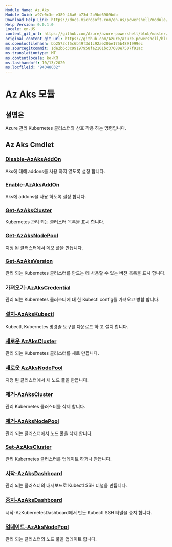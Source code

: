 ```yaml
---
Module Name: Az.Aks
Module Guid: a97e0c3e-e389-46a6-b73d-2b9bd6909bdb
Download Help Link: https://docs.microsoft.com/en-us/powershell/module/az.aks
Help Version: 0.0.1.0
Locale: en-US
content_git_url: https://github.com/Azure/azure-powershell/blob/master/src/Aks/Aks/help/Az.Aks.md
original_content_git_url: https://github.com/Azure/azure-powershell/blob/master/src/Aks/Aks/help/Az.Aks.md
ms.openlocfilehash: bb2573cf5c6b49f3d1c92ae20be175b4891999ec
ms.sourcegitcommit: 1de2b6c3c99197958fa2101bc37680e7507f91ac
ms.translationtype: MT
ms.contentlocale: ko-KR
ms.lasthandoff: 10/13/2020
ms.locfileid: "94048032"
---
```

# Az Aks 모듈
## 설명은
Azure 관리 Kubernetes 클러스터와 상호 작용 하는 명령입니다.

## Az Aks Cmdlet
### [Disable-AzAksAddOn](Disable-AzAksAddOn.md)
Aks에 대해 addons를 사용 하지 않도록 설정 합니다.

### [Enable-AzAksAddOn](Enable-AzAksAddOn.md)
Aks에 addons을 사용 하도록 설정 합니다.

### [Get-AzAksCluster](Get-AzAksCluster.md)
Kubernetes 관리 되는 클러스터 목록을 표시 합니다.

### [Get-AzAksNodePool](Get-AzAksNodePool.md)
지정 된 클러스터에서 메모 풀을 만듭니다.

### [Get-AzAksVersion](Get-AzAksVersion.md)
관리 되는 Kubernetes 클러스터를 만드는 데 사용할 수 있는 버전 목록을 표시 합니다.

### [가져오기-AzAksCredential](Import-AzAksCredential.md)
관리 되는 Kubernetes 클러스터에 대 한 Kubectl config를 가져오고 병합 합니다.

### [설치-AzAksKubectl](Install-AzAksKubectl.md)
Kubectl, Kubernetes 명령줄 도구를 다운로드 하 고 설치 합니다.

### [새로운 AzAksCluster](New-AzAksCluster.md)
관리 되는 Kubernetes 클러스터를 새로 만듭니다.

### [새로운 AzAksNodePool](New-AzAksNodePool.md)
지정 된 클러스터에서 새 노드 풀을 만듭니다.

### [제거-AzAksCluster](Remove-AzAksCluster.md)
관리 Kubernetes 클러스터를 삭제 합니다.

### [제거-AzAksNodePool](Remove-AzAksNodePool.md)
관리 되는 클러스터에서 노드 풀을 삭제 합니다.

### [Set-AzAksCluster](Set-AzAksCluster.md)
관리 Kubernetes 클러스터를 업데이트 하거나 만듭니다.

### [시작-AzAksDashboard](Start-AzAksDashboard.md)
관리 되는 클러스터의 대시보드로 Kubectl SSH 터널을 만듭니다.

### [중지-AzAksDashboard](Stop-AzAksDashboard.md)
시작-AzKubernetesDashboard에서 만든 Kubectl SSH 터널을 중지 합니다.

### [업데이트-AzAksNodePool](Update-AzAksNodePool.md)
관리 되는 클러스터의 노드 풀을 업데이트 합니다.


